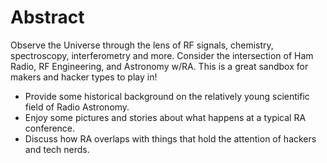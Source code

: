 # Abstract

Observe the Universe through the lens of RF signals, chemistry, spectroscopy, interferometry and more.
Consider the intersection of Ham Radio, RF Engineering, and Astronomy w/RA.
This is a great sandbox for makers and hacker types to play in!

- Provide some historical background on the relatively young scientific field of Radio Astronomy.
- Enjoy some pictures and stories about what happens at a typical RA conference.
- Discuss how RA overlaps with things that hold the attention of hackers and tech nerds.
